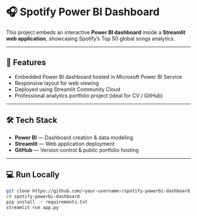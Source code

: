 # 🎧 Spotify Power BI Dashboard

This project embeds an interactive **Power BI dashboard** inside a **Streamlit web application**, showcasing Spotify’s Top 50 global songs analytics.

---

## 🚀 Features
- Embedded Power BI dashboard hosted in Microsoft Power BI Service
- Responsive layout for web viewing
- Deployed using Streamlit Community Cloud
- Professional analytics portfolio project (ideal for CV / GitHub)

---

## 🛠️ Tech Stack
- **Power BI** — Dashboard creation & data modeling  
- **Streamlit** — Web application deployment  
- **GitHub** — Version control & public portfolio hosting  

---

## 💻 Run Locally
```bash
git clone https://github.com/<your-username>/spotify-powerbi-dashboard.git
cd spotify-powerbi-dashboard
pip install -r requirements.txt
streamlit run app.py
